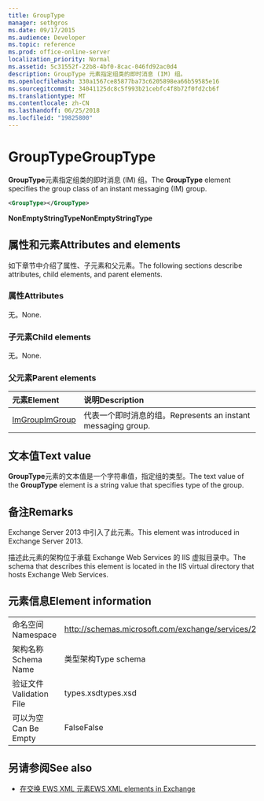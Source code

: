 ```yaml
---
title: GroupType
manager: sethgros
ms.date: 09/17/2015
ms.audience: Developer
ms.topic: reference
ms.prod: office-online-server
localization_priority: Normal
ms.assetid: 5c31552f-22b8-4bf0-8cac-046fd92ac0d4
description: GroupType 元素指定组类的即时消息 (IM) 组。
ms.openlocfilehash: 330a1567ce85877ba73c6205898ea66b59585e16
ms.sourcegitcommit: 34041125dc8c5f993b21cebfc4f8b72f0fd2cb6f
ms.translationtype: MT
ms.contentlocale: zh-CN
ms.lasthandoff: 06/25/2018
ms.locfileid: "19825800"
---
```

# <a name="grouptype"></a><span data-ttu-id="ed800-103">GroupType</span><span class="sxs-lookup"><span data-stu-id="ed800-103">GroupType</span></span>

<span data-ttu-id="ed800-104">**GroupType**元素指定组类的即时消息 (IM) 组。</span><span class="sxs-lookup"><span data-stu-id="ed800-104">The **GroupType** element specifies the group class of an instant messaging (IM) group.</span></span> 
  
```XML
<GroupType></GroupType>
```

 <span data-ttu-id="ed800-105">**NonEmptyStringType**</span><span class="sxs-lookup"><span data-stu-id="ed800-105">**NonEmptyStringType**</span></span>
## <a name="attributes-and-elements"></a><span data-ttu-id="ed800-106">属性和元素</span><span class="sxs-lookup"><span data-stu-id="ed800-106">Attributes and elements</span></span>

<span data-ttu-id="ed800-107">如下章节中介绍了属性、子元素和父元素。</span><span class="sxs-lookup"><span data-stu-id="ed800-107">The following sections describe attributes, child elements, and parent elements.</span></span>
  
### <a name="attributes"></a><span data-ttu-id="ed800-108">属性</span><span class="sxs-lookup"><span data-stu-id="ed800-108">Attributes</span></span>

<span data-ttu-id="ed800-109">无。</span><span class="sxs-lookup"><span data-stu-id="ed800-109">None.</span></span>
  
### <a name="child-elements"></a><span data-ttu-id="ed800-110">子元素</span><span class="sxs-lookup"><span data-stu-id="ed800-110">Child elements</span></span>

<span data-ttu-id="ed800-111">无。</span><span class="sxs-lookup"><span data-stu-id="ed800-111">None.</span></span>
  
### <a name="parent-elements"></a><span data-ttu-id="ed800-112">父元素</span><span class="sxs-lookup"><span data-stu-id="ed800-112">Parent elements</span></span>

|<span data-ttu-id="ed800-113">**元素**</span><span class="sxs-lookup"><span data-stu-id="ed800-113">**Element**</span></span>|<span data-ttu-id="ed800-114">**说明**</span><span class="sxs-lookup"><span data-stu-id="ed800-114">**Description**</span></span>|
|:-----|:-----|
|[<span data-ttu-id="ed800-115">ImGroup</span><span class="sxs-lookup"><span data-stu-id="ed800-115">ImGroup</span></span>](imgroup.md) <br/> |<span data-ttu-id="ed800-116">代表一个即时消息的组。</span><span class="sxs-lookup"><span data-stu-id="ed800-116">Represents an instant messaging group.</span></span>  <br/> |
   
## <a name="text-value"></a><span data-ttu-id="ed800-117">文本值</span><span class="sxs-lookup"><span data-stu-id="ed800-117">Text value</span></span>

<span data-ttu-id="ed800-118">**GroupType**元素的文本值是一个字符串值，指定组的类型。</span><span class="sxs-lookup"><span data-stu-id="ed800-118">The text value of the **GroupType** element is a string value that specifies type of the group.</span></span> 
  
## <a name="remarks"></a><span data-ttu-id="ed800-119">备注</span><span class="sxs-lookup"><span data-stu-id="ed800-119">Remarks</span></span>

<span data-ttu-id="ed800-120">Exchange Server 2013 中引入了此元素。</span><span class="sxs-lookup"><span data-stu-id="ed800-120">This element was introduced in Exchange Server 2013.</span></span>
  
<span data-ttu-id="ed800-121">描述此元素的架构位于承载 Exchange Web Services 的 IIS 虚拟目录中。</span><span class="sxs-lookup"><span data-stu-id="ed800-121">The schema that describes this element is located in the IIS virtual directory that hosts Exchange Web Services.</span></span>
  
## <a name="element-information"></a><span data-ttu-id="ed800-122">元素信息</span><span class="sxs-lookup"><span data-stu-id="ed800-122">Element information</span></span>

|||
|:-----|:-----|
|<span data-ttu-id="ed800-123">命名空间</span><span class="sxs-lookup"><span data-stu-id="ed800-123">Namespace</span></span>  <br/> |http://schemas.microsoft.com/exchange/services/2006/types  <br/> |
|<span data-ttu-id="ed800-124">架构名称</span><span class="sxs-lookup"><span data-stu-id="ed800-124">Schema Name</span></span>  <br/> |<span data-ttu-id="ed800-125">类型架构</span><span class="sxs-lookup"><span data-stu-id="ed800-125">Type schema</span></span>  <br/> |
|<span data-ttu-id="ed800-126">验证文件</span><span class="sxs-lookup"><span data-stu-id="ed800-126">Validation File</span></span>  <br/> |<span data-ttu-id="ed800-127">types.xsd</span><span class="sxs-lookup"><span data-stu-id="ed800-127">types.xsd</span></span>  <br/> |
|<span data-ttu-id="ed800-128">可以为空</span><span class="sxs-lookup"><span data-stu-id="ed800-128">Can Be Empty</span></span>  <br/> |<span data-ttu-id="ed800-129">False</span><span class="sxs-lookup"><span data-stu-id="ed800-129">False</span></span>  <br/> |
   
## <a name="see-also"></a><span data-ttu-id="ed800-130">另请参阅</span><span class="sxs-lookup"><span data-stu-id="ed800-130">See also</span></span>



- [<span data-ttu-id="ed800-131">在交换 EWS XML 元素</span><span class="sxs-lookup"><span data-stu-id="ed800-131">EWS XML elements in Exchange</span></span>](ews-xml-elements-in-exchange.md)

